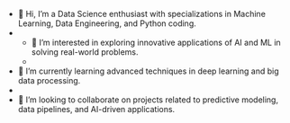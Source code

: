 - 👋 Hi, I’m a Data Science enthusiast with specializations in Machine Learning, Data Engineering, and Python coding.
- 
  - 👀 I’m interested in exploring innovative applications of AI and ML in solving real-world problems.
  - 
- 🌱 I’m currently learning advanced techniques in deep learning and big data processing.
- 
- 💞️ I’m looking to collaborate on projects related to predictive modeling, data pipelines, and AI-driven applications.




<!---
Arvind-55555/Arvind-55555 is a ✨ special ✨ repository because its `README.md` (this file) appears on your GitHub profile.
You can click the Preview link to take a look at your changes.
--->
